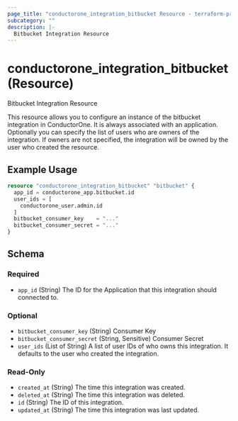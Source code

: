 ```yaml
---
page_title: "conductorone_integration_bitbucket Resource - terraform-provider-conductorone"
subcategory: ""
description: |-
  Bitbucket Integration Resource
---
```


# conductorone_integration_bitbucket (Resource)

Bitbucket Integration Resource

This resource allows you to configure an instance of the bitbucket integration in ConductorOne.
It is always associated with an application. Optionally you can specify the list of users who are owners of the integration.
If owners are not specified, the integration will be owned by the user who created the resource.

## Example Usage

```terraform
resource "conductorone_integration_bitbucket" "bitbucket" {
  app_id = conductorone_app.bitbucket.id
  user_ids = [
    conductorone_user.admin.id
  ]
  bitbucket_consumer_key    = "..."
  bitbucket_consumer_secret = "..."
}
```

<!-- schema generated by tfplugindocs -->
## Schema

### Required

- `app_id` (String) The ID for the Application that this integration should connected to.

### Optional

- `bitbucket_consumer_key` (String) Consumer Key
- `bitbucket_consumer_secret` (String, Sensitive) Consumer Secret
- `user_ids` (List of String) A list of user IDs of who owns this integration. It defaults to the user who created the integration.

### Read-Only

- `created_at` (String) The time this integration was created.
- `deleted_at` (String) The time this integration was deleted.
- `id` (String) The ID of this integration.
- `updated_at` (String) The time this integration was last updated.
